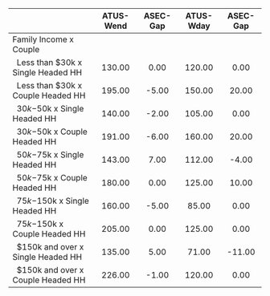 
|                      |    ATUS-Wend |     ASEC-Gap |    ATUS-Wday |     ASEC-Gap |
| -------------------- | :----------: | :----------: | :----------: | :----------: |
| Family Income x Couple |              |              |              |              |
| &nbsp;&nbsp;Less than $30k x Single Headed HH |       130.00 |         0.00 |       120.00 |         0.00 |
| &nbsp;&nbsp;Less than $30k x Couple Headed HH |       195.00 |        -5.00 |       150.00 |        20.00 |
| &nbsp;&nbsp;$30k-$50k x Single Headed HH |       140.00 |        -2.00 |       105.00 |         0.00 |
| &nbsp;&nbsp;$30k-$50k x Couple Headed HH |       191.00 |        -6.00 |       160.00 |        20.00 |
| &nbsp;&nbsp;$50k-$75k x Single Headed HH |       143.00 |         7.00 |       112.00 |        -4.00 |
| &nbsp;&nbsp;$50k-$75k x Couple Headed HH |       180.00 |         0.00 |       125.00 |        10.00 |
| &nbsp;&nbsp;$75k-$150k x Single Headed HH |       160.00 |        -5.00 |        85.00 |         0.00 |
| &nbsp;&nbsp;$75k-$150k x Couple Headed HH |       205.00 |         0.00 |       125.00 |         0.00 |
| &nbsp;&nbsp;$150k and over x Single Headed HH |       135.00 |         5.00 |        71.00 |       -11.00 |
| &nbsp;&nbsp;$150k and over x Couple Headed HH |       226.00 |        -1.00 |       120.00 |         0.00 |

